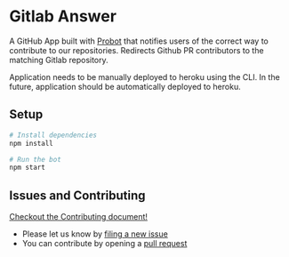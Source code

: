 # Gitlab Answer

A GitHub App built with [Probot](https://github.com/probot/probot) that notifies users of the correct way to contribute to our repositories.
Redirects Github PR contributors to the matching Gitlab repository.

Application needs to be manually deployed to heroku using the CLI.
In the future, application should be automatically deployed to heroku.

## Setup

```sh
# Install dependencies
npm install

# Run the bot
npm start
```

## Issues and Contributing

[Checkout the Contributing document!](CONTRIBUTING.md)

* Please let us know by [filing a new issue](https://github.com/NVIDIA/gitlab-answer-app/issues/new)
* You can contribute by opening a [pull request](https://help.github.com/en/github/collaborating-with-issues-and-pull-requests/about-pull-requests)
